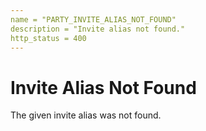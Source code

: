 ```yaml
---
name = "PARTY_INVITE_ALIAS_NOT_FOUND"
description = "Invite alias not found."
http_status = 400
---
```


# Invite Alias Not Found

The given invite alias was not found.
